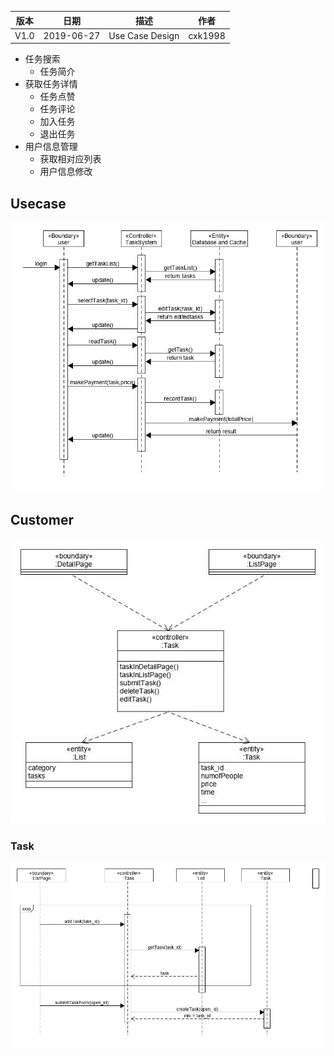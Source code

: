 

| 版本 | 日期       | 描述            | 作者    |
| ---- | ---------- | --------------- | ------- |
| V1.0 | 2019-06-27 | Use Case Design | cxk1998 |

- 任务搜索
  - 任务简介
- 获取任务详情
  - 任务点赞
  - 任务评论
  - 加入任务
  - 退出任务
- 用户信息管理
  - 获取相对应列表
  - 用户信息修改

## Usecase

<img src="img/用例设计1.jpg">



## Customer

<img src="img/用例设计2.jpg">

### Task

<img src="img/用例设计3.jpg">